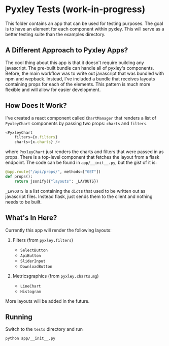 # Pyxley Tests (work-in-progress)

This folder contains an app that can be used for testing purposes. The goal
is to have an element for each component within pyxley. This will serve
as a better testing suite than the examples directory.

## A Different Approach to Pyxley Apps?
The cool thing about this app is that it doesn't require building
any javascript. The pre-built bundle can handle all of pyxley's components.
Before, the main workflow was to write out javascript that was bundled
with npm and wepback. Instead, I've included a bundle that receives
layouts containing props for each of the elements. This pattern is much
more flexible and will allow for easier development.

## How Does It Work?

I've created a react component called `ChartManager` that renders a
list of `PyxleyChart` components by passing two props: `charts` and `filters`.

```javascript
<PyxleyChart
    filters={x.filters}
    charts={x.charts} />
```

where `PyxleyChart` just renders the charts and filters that were passed
in as props. There is a top-level component that fetches the layout
from a flask endpoint. The code can be found in `app/__init__.py`, but
the gist of it is:

```python
@app.route("/api/props/", methods=["GET"])
def props():
    return jsonify({"layouts": _LAYOUTS})

```

`_LAYOUTS` is a list containing the `dict`s that used to be written
out as javascript files. Instead flask, just sends them to the client
and nothing needs to be built.

## What's In Here?

Currently this app will render the following layouts:

1. Filters (from `pyxley.filters`)  
    * `SelectButton`   
    * `ApiButton`  
    * `SliderInput`  
    * `DownloadButton`  

2. Metricsgraphics (from `pyxley.charts.mg`)  
    * `LineChart`  
    * `Histogram`  

More layouts will be added in the future.

## Running

Switch to the `tests` directory and run
```
python app/__init__.py
```
